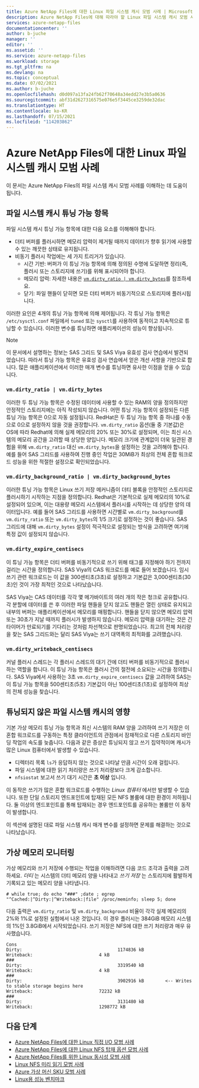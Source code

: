 ```yaml
---
title: Azure NetApp Files에 대한 Linux 파일 시스템 캐시 모범 사례 | Microsoft Docs
description: Azure NetApp Files에 대해 따라야 할 Linux 파일 시스템 캐시 모범 사례를 설명합니다.
services: azure-netapp-files
documentationcenter: ''
author: b-juche
manager: ''
editor: ''
ms.assetid: ''
ms.service: azure-netapp-files
ms.workload: storage
ms.tgt_pltfrm: na
ms.devlang: na
ms.topic: conceptual
ms.date: 07/02/2021
ms.author: b-juche
ms.openlocfilehash: d0d097a13fa24fb62f70648a34edd27e3b5a0636
ms.sourcegitcommit: abf31d2627316575e076e5f3445ce3259de32dac
ms.translationtype: HT
ms.contentlocale: ko-KR
ms.lasthandoff: 07/15/2021
ms.locfileid: "114203862"
---
```

# <a name="linux-filesystem-cache-best-practices-for-azure-netapp-files"></a>Azure NetApp Files에 대한 Linux 파일 시스템 캐시 모범 사례

이 문서는 Azure NetApp Files의 파일 시스템 캐시 모범 사례를 이해하는 데 도움이 됩니다.  

## <a name="filesystem-cache-tunables"></a>파일 시스템 캐시 튜닝 가능 항목

파일 시스템 캐시 튜닝 가능 항목에 대한 다음 요소를 이해해야 합니다.  

* 더티 버퍼를 플러시하면 메모리 압력이 제거될 때까지 데이터가 향후 읽기에 사용할 수 있는 깨끗한 상태로 유지됩니다.  
* 비동기 플러시 작업에는 세 가지 트리거가 있습니다.
    * 시간 기반: 버퍼가 이 튜닝 가능 항목에 의해 정의된 수명에 도달하면 정리(즉, 플러시 또는 스토리지에 쓰기)를 위해 표시되어야 합니다.
    * 메모리 압력: 자세한 내용은 [`vm.dirty_ratio | vm.dirty_bytes`](#vmdirty_ratio--vmdirty_bytes)를 참조하세요.
    * 닫기: 파일 핸들이 닫히면 모든 더티 버퍼가 비동기적으로 스토리지에 플러시됩니다.

이러한 요인은 4개의 튜닝 가능 항목에 의해 제어됩니다. 각 튜닝 가능 항목은 `/etc/sysctl.conf` 파일에서 `tuned` 또는 `sysctl`를 사용하여 동적이고 지속적으로 튜닝할 수 있습니다. 이러한 변수를 튜닝하면 애플리케이션의 성능이 향상됩니다.  

> [!NOTE]
> 이 문서에서 설명하는 정보는 SAS 그리드 및 SAS Viya 유효성 검사 연습에서 발견되었습니다. 따라서 튜닝 가능 항목은 유효성 검사 연습에서 얻은 개선 사항을 기반으로 합니다. 많은 애플리케이션에서 이러한 매개 변수를 튜닝하면 유사한 이점을 얻을 수 있습니다.

### `vm.dirty_ratio | vm.dirty_bytes` 

이러한 두 튜닝 가능 항목은 수정된 데이터에 사용할 수 있는 RAM의 양을 정의하지만 안정적인 스토리지에는 아직 작성되지 않습니다.  어떤 튜닝 가능 항목이 설정되든 다른 튜닝 가능 항목은 0으로 자동 설정됩니다. RedHat은 두 튜닝 가능 항목 중 하나를 수동으로 0으로 설정하지 않을 것을 권장합니다.  `vm.dirty_ratio` 옵션(둘 중 기본값)은 OS에 따라 Redhat에 의해 실제 메모리의 20% 또는 30%로 설정되며, 이는 최신 시스템의 메모리 공간을 고려할 때 상당한 양입니다. 메모리 크기에 관계없이 더욱 일관된 경험을 위해 `vm.dirty_ratio` 대신 `vm.dirty_bytes`을 설정하는 것을 고려해야 합니다.  예를 들어 SAS 그리드를 사용하여 진행 중인 작업은 30MiB가 최상의 전체 혼합 워크로드 성능을 위한 적절한 설정으로 확인되었습니다. 

### `vm.dirty_background_ratio | vm.dirty_background_bytes` 

이러한 튜닝 가능 항목은 Linux 쓰기 저장 메커니즘이 더티 블록을 안정적인 스토리지로 플러시하기 시작하는 지점을 정의합니다. Redhat은 기본적으로 실제 메모리의 10%로 설정되어 있으며, 이는 대용량 메모리 시스템에서 플러시를 시작하는 데 상당한 양의 데이터입니다. 예를 들어 SAS 그리드를 사용하면 시간별로 `vm.dirty_background`를 `vm.dirty_ratio` 또는 `vm.dirty_bytes`의 1/5 크기로 설정하는 것이 좋습니다. SAS 그리드에 대해 `vm.dirty_bytes` 설정이 적극적으로 설정되는 방식을 고려하면 여기에 특정 값이 설정되지 않습니다.  

### `vm.dirty_expire_centisecs` 

이 튜닝 가능 항목은 더티 버퍼를 비동기적으로 쓰기 위해 태그를 지정해야 하기 전까지 걸리는 시간을 정의합니다. SAS Viya의 CAS 워크로드를 예로 들어 보겠습니다. 임시 쓰기 관련 워크로드는 이 값을 300센티초(3초)로 설정하고 기본값은 3,000센티초(30초)인 것이 가장 최적인 것으로 나타났습니다.  

SAS Viya는 CAS 데이터를 각각 몇 메가바이트의 여러 개의 작은 청크로 공유합니다.  각 분할에 데이터를 쓴 후 이러한 파일 핸들을 닫지 않고도 핸들은 열린 상태로 유지되고 내부의 버퍼는 애플리케이션에서 메모리를 매핑합니다.  핸들을 닫지 않으면 메모리 압력 또는 30초가 지날 때까지 플러시가 발생하지 않습니다. 메모리 압력을 대기하는 것은 긴 타이머가 만료되기를 기다리는 것처럼 차선책으로 판명되었습니다. 최고의 전체 처리량을 찾는 SAS 그리드와는 달리 SAS Viya는 쓰기 대역폭의 최적화를 고려했습니다.  

### `vm.dirty_writeback_centisecs` 

커널 플러시 스레드는 각 플러시 스레드의 대기 간에 더티 버퍼를 비동기적으로 플러시하는 역할을 합니다.  이 튜닝 가능 항목은 플러시 간의 절전에 소요되는 시간을 정의합니다.  SAS Viya에서 사용하는 3초 `vm.dirty_expire_centisecs` 값을 고려하여 SAS는 이 튜닝 가능 항목을 500센티초(5초) 기본값이 아닌 100센티초(1초)로 설정하여 최상의 전체 성능을 찾습니다.

## <a name="impact-of-an-untuned-filesystem-cache"></a>튜닝되지 않은 파일 시스템 캐시의 영향

기본 가상 메모리 튜닝 가능 항목과 최신 시스템의 RAM 양을 고려하여 쓰기 저장은 이 혼합 워크로드를 구동하는 특정 클라이언트의 관점에서 잠재적으로 다른 스토리지 바인딩 작업의 속도를 늦춥니다.  다음과 같은 증상은 튜닝되지 않고 쓰기 집약적이며 캐시가 많은 Linux 컴퓨터에서 발생할 수 있습니다.  

* 디렉터리 목록 `ls`가 응답하지 않는 것으로 나타날 만큼 시간이 오래 걸립니다.
* 파일 시스템에 대한 읽기 처리량은 쓰기 처리량보다 크게 감소합니다.
* `nfsiostat` 보고서 쓰기 대기 시간은 **초 이상** 입니다.

이 동작은 쓰기가 많은 혼합 워크로드를 수행하는 *Linux 컴퓨터* 에서만 발생할 수 있습니다.  또한 단일 스토리지 엔드포인트에 탑재된 모든 NFS 볼륨에 대한 환경이 저하됩니다.  둘 이상의 엔드포인트를 통해 탑재되는 경우 엔드포인트를 공유하는 볼륨만 이 동작이 발생합니다.

이 섹션에 설명된 대로 파일 시스템 캐시 매개 변수를 설정하면 문제를 해결하는 것으로 나타났습니다.

## <a name="monitoring-virtual-memory"></a>가상 메모리 모니터링

가상 메모리와 쓰기 저장에 수행되는 작업을 이해하려면 다음 코드 조각과 출력을 고려하세요.  *더티* 는 시스템의 더티 메모리 양을 나타내고 *쓰기 저장* 는 스토리지에 활발하게 기록되고 있는 메모리 양을 나타냅니다.  

`# while true; do echo "###" ;date ; egrep "^Cached:|^Dirty:|^Writeback:|file" /proc/meminfo; sleep 5; done`

다음 출력은 `vm.dirty_ratio` 및 `vm.dirty_background` 비율이 각각 실제 메모리의 2%와 1%로 설정된 실험에서 나온 것입니다.  이 경우 플러시는 384GiB 메모리 시스템의 1%인 3.8GiB에서 시작되었습니다.  쓰기 저장은 NFS에 대한 쓰기 처리량과 매우 유사했습니다. 

```
Cons
Dirty:                                    1174836 kB
Writeback:                         4 kB
###
Dirty:                                    3319540 kB
Writeback:                         4 kB
###
Dirty:                                    3902916 kB        <-- Writes to stable storage begins here
Writeback:                         72232 kB   
###
Dirty:                                    3131480 kB
Writeback:                         1298772 kB   
``` 

## <a name="next-steps"></a>다음 단계  

* [Azure NetApp Files에 대한 Linux 직접 I/O 모범 사례](performance-linux-direct-io.md)
* [Azure NetApp Files에 대한 Linux NFS 탑재 옵션 모범 사례](performance-linux-mount-options.md)
* [Azure NetApp Files를 위한 Linux 동시성 모범 사례](performance-linux-concurrency-session-slots.md)
* [Linux NFS 미리 읽기 모범 사례](performance-linux-nfs-read-ahead.md)
* [Azure 가상 머신 SKU 모범 사례](performance-virtual-machine-sku.md) 
* [Linux용 성능 벤치마크](performance-benchmarks-linux.md) 

